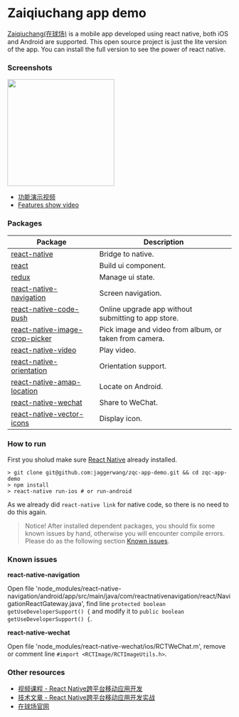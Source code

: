 # Zaiqiuchang app demo

[Zaiqiuchang(在球场)](https://www.zaiqiuchang.com) is a mobile app developed using react native, both iOS and Android are supported. This open source project is just the lite version of the app. You can install the full version to see the power of react native.

### Screenshots

<img src="https://zqc.cdn.zaiqiuchang.com/screenshot/ios/screenshot-nearby.jpg?x-oss-process=style/w-360" width="240" />

* [功能演示视频](http://v.youku.com/v_show/id_XMjQ5MDQ0NzMwMA==.html)
* [Features show video](https://www.youtube.com/watch?v=Ni3a6cnu8h0)

### Packages

|Package|Description|
|-------|-----------|
|[react-native](https://github.com/facebook/react-native)|Bridge to native.|
|[react](https://github.com/facebook/react)|Build ui component.|
|[redux](http://redux.js.org/)|Manage ui state.|
|[react-native-navigation](https://github.com/wix/react-native-navigation)|Screen navigation.|
|[react-native-code-push](react-native-code-push)|Online upgrade app without submitting to app store.|
|[react-native-image-crop-picker](https://github.com/ivpusic/react-native-image-crop-picker)|Pick image and video from album, or taken from camera.|
|[react-native-video](https://github.com/react-native-community/react-native-video)|Play video.|
|[react-native-orientation](https://github.com/yamill/react-native-orientation)|Orientation support.|
|[react-native-amap-location](https://github.com/xiaobuu/react-native-amap-location)|Locate on Android.|
|[react-native-wechat](https://github.com/weflex/react-native-wechat)|Share to WeChat.|
|[react-native-vector-icons](https://github.com/oblador/react-native-vector-icons)|Display icon.|

### How to run

First you sholud make sure [React Native](http://facebook.github.io/react-native/releases/0.40/docs/getting-started.html) already installed.

```
> git clone git@github.com:jaggerwang/zqc-app-demo.git && cd zqc-app-demo
> npm install
> react-native run-ios # or run-android
```

As we already did `react-native link` for native code, so there is no need to do this again.

> Notice! After installed dependent packages, you should fix some known issues by hand, otherwise you will encounter compile errors. Please do as the following section [Known issues](#known-issues).

### Known issues

**react-native-navigation**

Open file 'node_modules/react-native-navigation/android/app/src/main/java/com/reactnativenavigation/react/NavigationReactGateway.java', find line `protected boolean getUseDeveloperSupport() {` and modify it to `public boolean getUseDeveloperSupport() {`.

**react-native-wechat**

Open file 'node_modules/react-native-wechat/ios/RCTWeChat.m', remove or comment line `#import <RCTImage/RCTImageUtils.h>`.

### Other resources

* [视频课程 - React Native跨平台移动应用开发](http://study.163.com/course/courseMain.htm?courseId=1003433016)
* [技术文章 - React Native跨平台移动应用开发实战](https://jaggerwang.net/react-native-cross-platform-mobile-app-develop-intro/)
* [在球场官网](https://www.zaiqiuchang.com)

